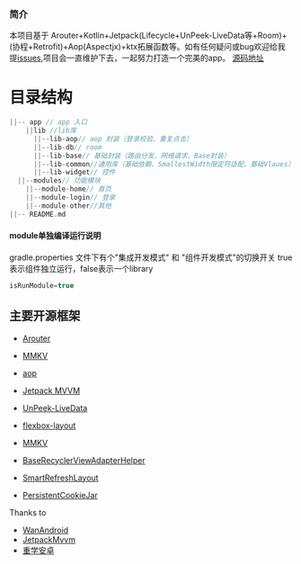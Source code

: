 

### 简介
本项目基于 Arouter+Kotlin+Jetpack(Lifecycle+UnPeek-LiveData等+Room)+(协程+Retrofit)+Aop(Aspectjx)+ktx拓展函数等。如有任何疑问或bug欢迎给我提[issues]((https://github.com/1170762202/WanAndroid/issues)),项目会一直维护下去，一起努力打造一个完美的app。
[源码地址](https://github.com/gh2571527745/general)

# 目录结构
```kotlin
||-- app // app 入口
    ||lib //lib库
      ||--lib-aop// aop 封装（登录校验、重复点击）
      ||--lib-db// room
      ||--lib-base// 基础封装（路由分发、网络请求、Base封装）
      ||--lib-common//通用库（基础依赖、SmallestWidth限定符适配、基础Vlaues）
      ||--lib-widget// 控件
  ||--modules// 功能模块
    ||--module-home// 首页
    ||--module-login// 登录
    ||--module-other//其他
||-- README.md
 ```

 #### module单独编译运行说明
 gradle.properties 文件下有个"集成开发模式" 和 "组件开发模式"的切换开关 true表示组件独立运行，false表示一个library
 ````kotlin
 isRunModule=true
 ````


 ## 主要开源框架
*   [Arouter](https://github.com/alibaba/ARouter)

*   [MMKV](https://github.com/Tencent/MMKV)

*   [aop](https://github.com/HujiangTechnology/gradle_plugin_android_aspectjx)

*   [Jetpack MVVM](https://developer.android.google.cn/jetpack/)

*   [UnPeek-LiveData](https://github.com/KunMinX/UnPeek-LiveData)

*   [flexbox-layout](https://github.com/google/flexbox-layout)

*   [MMKV](https://github.com/Tencent/MMKV)

*   [BaseRecyclerViewAdapterHelper](https://github.com/CymChad/BaseRecyclerViewAdapterHelper)

*   [SmartRefreshLayout](https://github.com/scwang90/SmartRefreshLayout)

*   [PersistentCookieJar](https://github.com/franmontiel/PersistentCookieJar)

Thanks to
*   [WanAndroid](https://github.com/1170762202/WanAndroid)
*   [JetpackMvvm](https://github.com/hegaojian/JetpackMvvm)
*   [重学安卓](https://xiaozhuanlan.com/kunminx?rel=8184827882)
